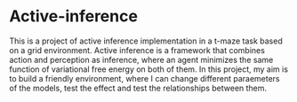 # Active-inference

This is a project of active inference implementation in a t-maze task based on a grid environment.
Active inference is a framework that combines action and perception as inference, where an agent minimizes the same function of variational free energy on both of them.
In this project, my aim is to build a friendly environment, where I can change different paraemeters of the models, test the effect and test the relationships between them.
